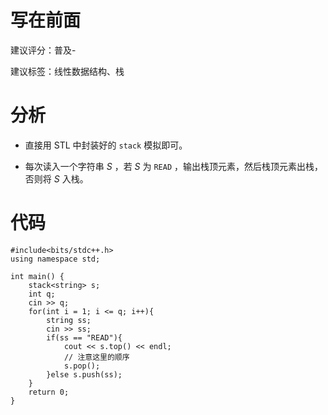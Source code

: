 # 写在前面

建议评分：普及-

建议标签：线性数据结构、栈

# 分析

- 直接用 $\text{STL}$ 中封装好的  $\texttt{stack}$ 模拟即可。

- 每次读入一个字符串 $S$ ，若 $S$ 为 `READ` ，输出栈顶元素，然后栈顶元素出栈，否则将 $S$ 入栈。

# 代码

```
#include<bits/stdc++.h>
using namespace std;

int main() {
    stack<string> s;
    int q;
    cin >> q;
    for(int i = 1; i <= q; i++){
        string ss;
        cin >> ss;
        if(ss == "READ"){
            cout << s.top() << endl;
            // 注意这里的顺序
            s.pop();
        }else s.push(ss);
    }
    return 0;
}
```
